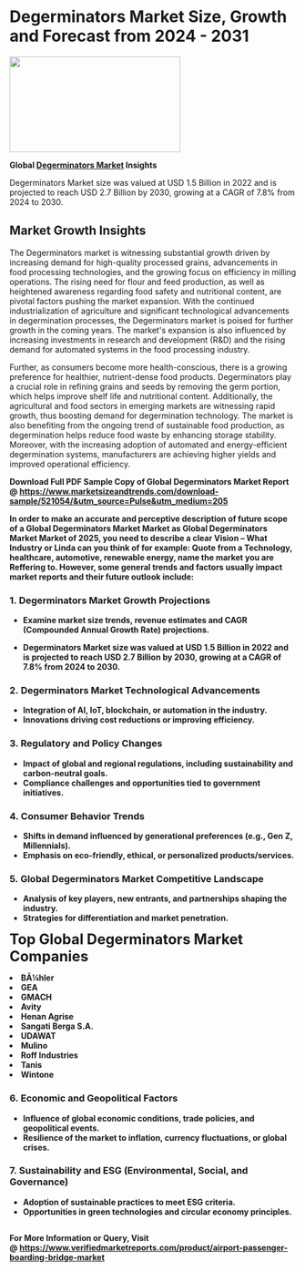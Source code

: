<H1>Degerminators Market Size, Growth and Forecast from 2024 - 2031</H1><img class="aligncenter size-medium wp-image-584254" src="https://thirdeyenews.in/wp-content/uploads/2024/09/Global-Market-Research-300x168.jpeg" alt="" width="300" height="168" /><p><strong>Global&nbsp;<a href="https://www.marketsizeandtrends.com/download-sample/521054/&amp;utm_source=Pulse&amp;utm_medium=205">Degerminators Market</a> Insights</strong></p><p>Degerminators Market size was valued at USD 1.5 Billion in 2022 and is projected to reach USD 2.7 Billion by 2030, growing at a CAGR of 7.8% from 2024 to 2030.</p><p><h2>Market Growth Insights</h2> <p>The Degerminators market is witnessing substantial growth driven by increasing demand for high-quality processed grains, advancements in food processing technologies, and the growing focus on efficiency in milling operations. The rising need for flour and feed production, as well as heightened awareness regarding food safety and nutritional content, are pivotal factors pushing the market expansion. With the continued industrialization of agriculture and significant technological advancements in degermination processes, the Degerminators market is poised for further growth in the coming years. The market's expansion is also influenced by increasing investments in research and development (R&D) and the rising demand for automated systems in the food processing industry.</p> <p><strong></strong></p> <p>Further, as consumers become more health-conscious, there is a growing preference for healthier, nutrient-dense food products. Degerminators play a crucial role in refining grains and seeds by removing the germ portion, which helps improve shelf life and nutritional content. Additionally, the agricultural and food sectors in emerging markets are witnessing rapid growth, thus boosting demand for degermination technology. The market is also benefiting from the ongoing trend of sustainable food production, as degermination helps reduce food waste by enhancing storage stability. Moreover, with the increasing adoption of automated and energy-efficient degermination systems, manufacturers are achieving higher yields and improved operational efficiency.</p> <p><strong></p><p><span class=""><strong>Download Full PDF Sample Copy of Global Degerminators Market Report</strong> @ <a href="https://www.marketsizeandtrends.com/download-sample/521054/&amp;utm_source=Pulse&amp;utm_medium=205" target="_blank">https://www.marketsizeandtrends.com/download-sample/521054/&amp;utm_source=Pulse&amp;utm_medium=205</a></span></p><p>In order to make an accurate and perceptive description of future scope of a Global&nbsp;Degerminators Market Market as Global&nbsp;Degerminators Market Market of 2025, you need to describe a clear Vision &ndash; What Industry or Linda can you think of for example: Quote from a Technology, healthcare, automotive, renewable energy, name the market you are Reffering to. However, some general trends and factors usually impact market reports and their future outlook include:</p><h3>1.&nbsp;<strong>Degerminators Market Growth Projections</strong></h3><ul><li>Examine market size trends, revenue estimates and CAGR (Compounded Annual Growth Rate) projections.</li><li><p>Degerminators Market size was valued at USD 1.5 Billion in 2022 and is projected to reach USD 2.7 Billion by 2030, growing at a CAGR of 7.8% from 2024 to 2030.</p></li></ul><h3>2.&nbsp;<strong>Degerminators Market Technological Advancements</strong></h3><ul><li>Integration of AI, IoT, blockchain, or automation in the industry.</li><li>Innovations driving cost reductions or improving efficiency.</li></ul><h3>3.&nbsp;<strong>Regulatory and Policy Changes</strong></h3><ul><li>Impact of global and regional regulations, including sustainability and carbon-neutral goals.</li><li>Compliance challenges and opportunities tied to government initiatives.</li></ul><h3>4.&nbsp;<strong>Consumer Behavior Trends</strong></h3><ul><li>Shifts in demand influenced by generational preferences (e.g., Gen Z, Millennials).</li><li>Emphasis on eco-friendly, ethical, or personalized products/services.</li></ul><h3>5.&nbsp;<strong>Global Degerminators Market Competitive Landscape</strong></h3><ul><li>Analysis of key players, new entrants, and partnerships shaping the industry.</li><li>Strategies for differentiation and market penetration.</li></ul><p data-pm-slice="1 1 []"><span style="color: inherit; font-family: inherit; font-size: 25px;">Top Global Degerminators Market Companies</span></p><div class="" data-test-id=""><p><li>BÃ¼hler</li><li> GEA</li><li> GMACH</li><li> Avity</li><li> Henan Agrise</li><li> Sangati Berga S.A.</li><li> UDAWAT</li><li> Mulino</li><li> Roff Industries</li><li> Tanis</li><li> Wintone</li></p></div><h3>6.&nbsp;<strong>Economic and Geopolitical Factors</strong></h3><ul><li>Influence of global economic conditions, trade policies, and geopolitical events.</li><li>Resilience of the market to inflation, currency fluctuations, or global crises.</li></ul><h3>7.&nbsp;<strong>Sustainability and ESG (Environmental, Social, and Governance)</strong></h3><ul><li>Adoption of sustainable practices to meet ESG criteria.</li><li>Opportunities in green technologies and circular economy principles.</li></ul><h2><strong style="font-size: 14px;">For More Information or Query, Visit @&nbsp;</strong><a style="background-color: #ffffff; font-size: 14px;" href="https://www.marketsizeandtrends.com/report/degerminators-market/" target="_blank">https://www.verifiedmarketreports.com/product/airport-passenger-boarding-bridge-market</a></h2>
